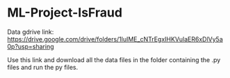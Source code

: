 # ML-Project-IsFraud

Data gdrive link:
https://drive.google.com/drive/folders/1luIME_cNTrEgxIHKVulaER6xDlVy5a0p?usp=sharing

Use this link and download all the data files in the folder containing the .py files and run the py files.
